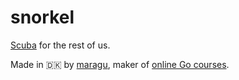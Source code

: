 # snorkel

[Scuba](https://research.facebook.com/publications/scuba-diving-into-data-at-facebook/) for the rest of us.

Made in 🇩🇰 by [maragu](https://www.maragu.dk/), maker of [online Go courses](https://www.golang.dk/).
